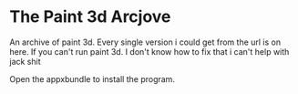 # The Paint 3d Arcjove
 An archive of paint 3d. Every single version i could get from the url is on here.
 If you can't run paint 3d. I don't know how to fix that i can't help with jack shit


Open the appxbundle to install the program.
